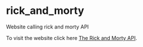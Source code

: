 # rick_and_morty
Website calling rick and morty API 

To visit the website click here [The Rick and Morty API](https://yenda09.github.io/rick_and_morty/).
